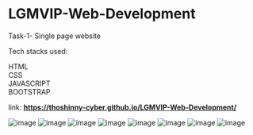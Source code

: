 # LGMVIP-Web-Development
 
Task-1- Single page website

Tech stacks used:

HTML   
CSS  
JAVASCRIPT  
BOOTSTRAP 

link: **https://thoshinny-cyber.github.io/LGMVIP-Web-Development/**

![image](https://user-images.githubusercontent.com/69354714/127664700-37779be2-1a95-40cd-a6c1-9a1cfeb9f938.png)
![image](https://user-images.githubusercontent.com/69354714/127661908-0370c97b-96f1-4a9a-a335-88bd7b662be6.png)
![image](https://user-images.githubusercontent.com/69354714/127662055-8fa507e8-01c4-49e0-895f-d6fde70d64d4.png)
![image](https://user-images.githubusercontent.com/69354714/127662183-63e37f8f-f249-4daa-a3ad-b542debff842.png)
![image](https://user-images.githubusercontent.com/69354714/127662248-32875cd8-87ce-4340-964e-4a672e68d717.png)
![image](https://user-images.githubusercontent.com/69354714/127662345-6c01d0ae-11c2-46e9-9714-ef6b0a591526.png)
![image](https://user-images.githubusercontent.com/69354714/127662424-38eae234-1cee-4610-8cfc-b72db6b9de26.png)
![image](https://user-images.githubusercontent.com/69354714/127662480-30811bfa-7078-4c24-8cbe-a5ce6ce28b86.png)

